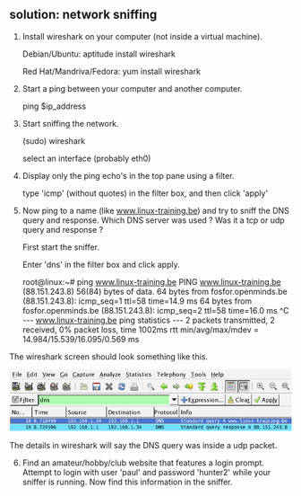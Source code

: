 ## solution: network sniffing

1. Install wireshark on your computer (not inside a virtual machine).

    Debian/Ubuntu: aptitude install wireshark

    Red Hat/Mandriva/Fedora: yum install wireshark

2. Start a ping between your computer and another computer.

    ping $ip_address

3. Start sniffing the network.

    (sudo) wireshark

    select an interface (probably eth0)

4. Display only the ping echo's in the top pane using a filter.

    type 'icmp' (without quotes) in the filter box, and then click 'apply'

5. Now ping to a name (like www.linux-training.be) and try to sniff the
DNS query and response. Which DNS server was used ? Was it a tcp or udp
query and response ?

    First start the sniffer.

    Enter 'dns' in the filter box and click apply.

    root@linux:~# ping www.linux-training.be
    PING www.linux-training.be (88.151.243.8) 56(84) bytes of data.
    64 bytes from fosfor.openminds.be (88.151.243.8): icmp_seq=1 ttl=58 time=14.9 ms
    64 bytes from fosfor.openminds.be (88.151.243.8): icmp_seq=2 ttl=58 time=16.0 ms
    ^C
    --- www.linux-training.be ping statistics ---
    2 packets transmitted, 2 received, 0% packet loss, time 1002ms
    rtt min/avg/max/mdev = 14.984/15.539/16.095/0.569 ms

The wireshark screen should look something like this.

![](assets/wireshark_dns_sniff.png)

The details in wireshark will say the DNS query was inside a udp packet.

6. Find an amateur/hobby/club website that features a login prompt.
Attempt to login with user 'paul' and password 'hunter2' while your
sniffer is running. Now find this information in the sniffer.

